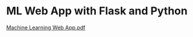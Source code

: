 # ML Web App with Flask and Python
[Machine Learning Web App.pdf](https://github.com/user-attachments/files/22648527/Machine.Learning.Web.App.pdf)
